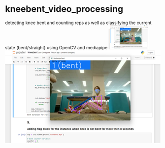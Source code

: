 # kneebent_video_processing
detecting knee bent and counting reps as well as classifying the current state (bent/straight) using OpenCV and mediapipe 
<img src="https://github.com/yes-its-shivam/kneebent_video_processing/blob/main/Screenshot%20(5).png" width="128"/>
<img src="https://github.com/yes-its-shivam/kneebent_video_processing/blob/main/Screenshot%20(6).png"/>
